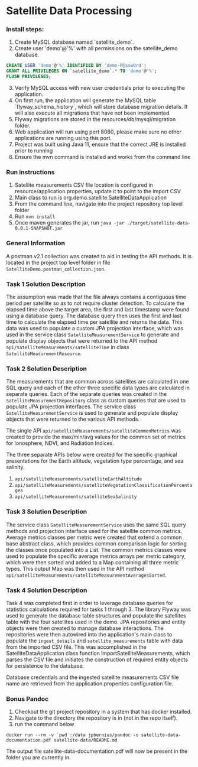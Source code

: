 # Satellite Data Processing

### Install steps:
1. Create MySQL database named \`satellite_demo\`.
2. Create user 'demo'@'%' with all permissions on the satellite_demo database.
 
```sql
CREATE USER 'demo'@'%' IDENTIFIED BY 'demo-P@ssw0rd';
GRANT ALL PRIVILEGES ON `satellite_demo`.* TO 'demo'@'%';
FLUSH PRIVILEGES;
```

3. Verify MySQL access with new user credentials prior to executing the application.
4. On first run, the application will generate the MySQL table \`flyway_schema_history\`, which will store database migration details. It will also execute all migrations that have not been implemented.
5. Flyway migrations are stored in the resources/db/mysql/migration folder.
6. Web application will run using port 8080, please make sure no other applications are running using this port. 
7. Project was built using Java 11, ensure that the correct JRE is installed prior to running
8. Ensure the mvn command is installed and works from the command line

### Run instructions 
1. Satellite measurements CSV file location is configured in resource/application.properties, update it to point to the import CSV
2. Main class to run is org.demo.satellite.SatelliteDataApplication
3. From the command line, navigate into the project repository top level folder
4. Run `mvn install`
5. Once maven generates the jar, run `java -jar ./target/satellite-data-0.0.1-SNAPSHOT.jar`

### General Information
A postman v2.1 collection was created to aid in testing the API methods. It is located in the project top level folder in file `SatelliteDemo.postman_collection.json`.

### Task 1 Solution Description
The assumption was made that the file always contains a contiguous time period per satellite so as to not require cluster detection. To calculate the elapsed time above the target area, the first and last timestamp were found using a database query. The database query then uses the first and last time to calculate the elapsed time per satellite and returns the data. This data was used to populate a custom JPA projection interface, which was used in the service class `SatelliteMeasurementService` to generate and populate display objects that were returned to the API method `api/satelliteMeasurements/satelliteTime` in class `SatelliteMeasurementResource`. 

### Task 2 Solution Description
The measurements that are common across satellites are calculated in one SQL query and each of the other three specific data types are calculated in separate queries. Each of the separate queries was created in the `SatelliteMeasurementRepository` class as custom queries that are used to populate JPA projection interfaces. The service class `SatelliteMeasurementService` is used to generate and populate display objects that were returned to the various API methods. 

The single API `api/satelliteMeasurements/satelliteCommonMetrics` was created to provide the max/min/avg values for the common set of metrics for Ionosphere, NDVI, and Radiation Indices. 

The three separate APIs below were created for the specific graphical presentations for the Earth altitude, vegetation type percentage, and sea salinity.
1. `api/satelliteMeasurements/satelliteEarthAltitude`
2. `api/satelliteMeasurements/satelliteVegetationClassificationPercentages`
3. `api/satelliteMeasurements/satelliteSeaSalinity`

### Task 3 Solution Description
The service class `SatelliteMeasurementService` uses the same SQL query methods and projection interface used for the satellite common metrics. Average metrics classes per metric were created that extend a common base abstract class, which provides common comparison logic for sorting the classes once populated into a List. The common metrics classes were used to populate the specific average metrics arrays per metric category, which were then sorted and added to a Map containing all three metric types. This output Map was then used in the API method `api/satelliteMeasurements/satelliteMeasurementAveragesSorted`.

### Task 4 Solution Description
Task 4 was completed first in order to leverage database queries for statistics calculations required for tasks 1 through 3. The library Flyway was used to generate the database table structures and populate the satellites table with the four satellites used in the demo. JPA repositories and entity objects were then created to manage database interactions. The repositories were then autowired into the application's main class to populate the `ingest_details` and `satellite_measurements` table with data from the imported CSV file. This was accomplished in the SatelliteDataApplication class function importSatelliteMeasurements, which parses the CSV file and initiates the construction of required entity objects for persistence to the database.

Database credentials and the ingested satellite measurements CSV file name are retrieved from the application.properties configuration file. 

### Bonus Pandoc
1. Checkout the git project repository in a system that has docker installed.
2. Navigate to the directory the repository is in (not in the repo itself).
3. run the command below

```
docker run --rm -v `pwd`:/data jpbernius/pandoc -o satellite-data-documentation.pdf satellite-data/README.md
```

The output file satellite-data-documentation.pdf will now be present in the folder you are currently in.

